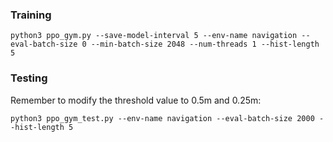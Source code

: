 ### Training
<!--
## Dependencies
Ubuntu 18.04, ROS Melodic, python 2.7.17, cuda 10.1, 10.0, torch 1.4.0

## How to run the code
(1) Clone the repository

(2) Set up the environments
* Make up your ROS catkin space. And
we were using a Turtlebot to train the policy.
For next step, we'll use UUVSimulator to train 
it instead.
* Copy the designed world `empty.world`
 and launch file `turtlebot3_empty_world.launch` from 
 `assest/ROS` into the worlds directory
 and launch file directory respectively.
* Install the dependencies for training.

(3) Run the code
* Launch Gazebo in one terminal:
        
        $ roslaunch turtlebot3_gazebo turtlebot3_empty_world.launch

* In another terminal, run the code:
        
        $ export OMP_NUM_THREADS=1
        $ python ppo_gym.py --save-model-interval 5 --env-name navigation --eval-batch-size 0 --min-batch-size 2048

(4) In the directory of assets, you would find the trained model and the log file.      
    
 (4) After training, you could use `DDDQN_test.py`
and `DDDQN_uwsim.py` to test the performance in Gazebo
worlds and UWSim worlds respectively. For real-world
tests, refer to [this](https://github.com/pengzhi1998/underwater_navigation_test)
 repository. -->
 ```
 python3 ppo_gym.py --save-model-interval 5 --env-name navigation --eval-batch-size 0 --min-batch-size 2048 --num-threads 1 --hist-length 5
```
### Testing
Remember to modify the threshold value to 0.5m and 0.25m:
```
python3 ppo_gym_test.py --env-name navigation --eval-batch-size 2000 --hist-length 5
```